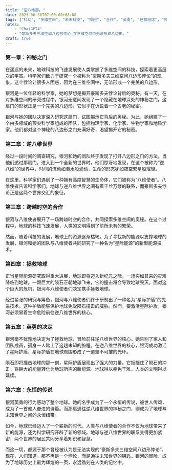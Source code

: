 ```yaml
---
title: "逆八维扉。"
date: 2023-06-30T07:00:00+08:00
tags: ["科幻", "多维空间", "未来科技", "探险", "合作", "英勇", "拯救地球", "神秘之门", "八维使者", "ChatGPT"]
notes:
    - "ChatGPT4"
    - "豪斯多夫三维空间八边形悖论:在三维空间中无法形成八边形。"
draft: true
---
```


### 第一章：神秘之门

在遥远的未来，地球科技的飞速发展使人类掌握了多维空间的科技，探索着更高层次的宇宙。科学家们致力于研究一个被称为“豪斯多夫三维空间八边形悖论”的现象。这个悖论让很多人困惑，因为在三维空间中，无法形成一个完美的八边形。

银河是一位年轻的科学家，她的梦想是揭开豪斯多夫悖论背后的奥秘。有一天，在对多维空间的研究过程中，银河无意间发现了一个隐藏在地球深处的神秘之门。这扇门的形状正是一个完美的八边形，它似乎在诉说着一个古老的秘密。

银河与她的团队决定深入研究这扇门，试图揭示它背后的奥秘。为此，她组建了一个由多领域的顶尖科学家组成的团队，包括物理学家、化学家、生物学家和地质学家。他们都对这个神秘的八边形之门充满好奇，渴望揭开它的秘密。

### 第二章：逆八维世界

经过一段时间的调查研究，银河和她的团队终于发现了打开八边形之门的方法。当他们透过那扇门，进入到一个全新的世界时，他们惊讶地发现，在这个被称为“逆八维”的世界中，时间的流动如潮水般涌动，生命的形态犹如夜空繁星般璀璨。

在这里，科学家们遇到了一种拥有高度智慧的生命体，它们被称为“八维使者”。八维使者告诉科学家们，地球与逆八维世界之间有着千丝万缕的联系，而豪斯多夫悖论正是这两个世界交汇的象征。

### 第三章：跨越时空的合作

银河与八维使者展开了一场跨越时空的合作，共同探索多维空间的奥秘。在这个过程中，地球的科技飞速发展，人类的文明得到了前所未有的繁荣。

然而，随着科技的发展，地球上的资源逐渐枯竭。为了寻找新的能源以支撑地球的发展，银河和她的团队与八维使者共同研究了一种名为“星际能源”的新型能源技术。

### 第四章：拯救地球

正当星际能源研究取得重大进展，地球即将迈入新纪元之际，一场突如其来的灾难降临到地球。一颗巨大的陨石正朝地球飞来，它的撞击将会导致地球毁灭。面对这个巨大的危机，银河与八维使者们决定携手拯救地球。

经过紧张的研究与筹备，银河与八维使者们终于研制出了一种名为“星际护盾”的先进技术。这种护盾能够保护地球免受陨石撞击的威胁。然而，要激活星际护盾，银河必须冒着生命危险前往逆八维世界的核心。

### 第五章：英勇的决定

银河毫不犹豫地决定为了拯救地球，冒险前往逆八维世界的核心。她告别了家人和团队成员，孤身一人踏上了这趟未知的旅程。在逆八维世界的核心，银河成功激活了星际护盾，星际护盾在地球周围形成了一道坚不可摧的光环。

陨石即将撞击地球的那一刻，星际护盾展现出了强大的力量。它抵挡住了陨石的冲击，将巨大的能量转化为地球所需的新能源。地球得以幸免于难，人类的文明得以延续。

### 第六章：永恒的传说

银河英勇的行为感动了整个地球。她的名字成为了一个永恒的传说，被世人传颂，成为了一首催人奋进的诗篇。而那扇通往逆八维世界的神秘之门，则成为了地球与未知世界之间的永恒纽带。

如今，地球已经迈入了一个崭新的时代。人类与八维使者的合作不仅为地球带来了新的能源，还为科学研究开辟了新的领域。地球与逆八维世界的联系变得更加紧密，两个世界的居民共同分享着知识和智慧。

而这一切，都源于那个曾经被认为是无法实现的“豪斯多夫三维空间八边形悖论”。现在，人们知道，那不再是一个悖论，而是通往未知世界的钥匙。银河的冒险，成为了地球历史上最为辉煌的一页，永远镌刻在人类的记忆中。